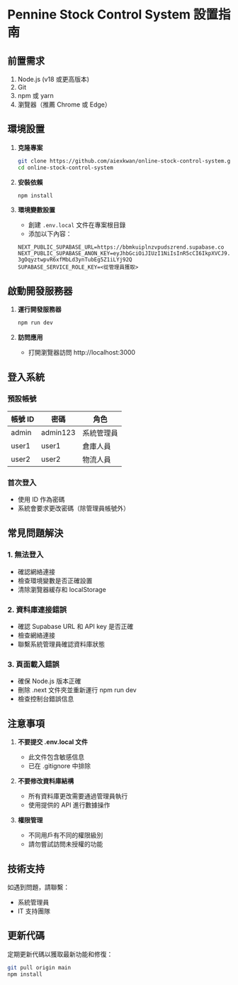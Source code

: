 # Pennine Stock Control System 設置指南

## 前置需求

1. Node.js (v18 或更高版本)
2. Git
3. npm 或 yarn
4. 瀏覽器（推薦 Chrome 或 Edge）

## 環境設置

1. **克隆專案**
   ```bash
   git clone https://github.com/aiexkwan/online-stock-control-system.git
   cd online-stock-control-system
   ```

2. **安裝依賴**
   ```bash
   npm install
   ```

3. **環境變數設置**
   - 創建 `.env.local` 文件在專案根目錄
   - 添加以下內容：
   ```
   NEXT_PUBLIC_SUPABASE_URL=https://bbmkuiplnzvpudszrend.supabase.co
   NEXT_PUBLIC_SUPABASE_ANON_KEY=eyJhbGciOiJIUzI1NiIsInR5cCI6IkpXVCJ9.eyJpc3MiOiJzdXBhYmFzZSIsInJlZiI6ImJibWt1aXBsbnp2cHVkc3pyZW5kIiwicm9sZSI6ImFub24iLCJiYXQiOjE3NDU3MTU2MDQsImV4cCI6MjA2MTI5MTYwNH0._xBzFK-3gOqyztwpvR6xfMbLd3ynTubEg5Z1iLYj92Q
   SUPABASE_SERVICE_ROLE_KEY=<從管理員獲取>
   ```

## 啟動開發服務器

1. **運行開發服務器**
   ```bash
   npm run dev
   ```

2. **訪問應用**
   - 打開瀏覽器訪問 http://localhost:3000

## 登入系統

### 預設帳號

| 帳號 ID | 密碼 | 角色 |
|---------|------|------|
| admin | admin123 | 系統管理員 |
| user1 | user1 | 倉庫人員 |
| user2 | user2 | 物流人員 |

### 首次登入
- 使用 ID 作為密碼
- 系統會要求更改密碼（除管理員帳號外）

## 常見問題解決

### 1. 無法登入
- 確認網絡連接
- 檢查環境變數是否正確設置
- 清除瀏覽器緩存和 localStorage

### 2. 資料庫連接錯誤
- 確認 Supabase URL 和 API key 是否正確
- 檢查網絡連接
- 聯繫系統管理員確認資料庫狀態

### 3. 頁面載入錯誤
- 確保 Node.js 版本正確
- 刪除 .next 文件夾並重新運行 npm run dev
- 檢查控制台錯誤信息

## 注意事項

1. **不要提交 .env.local 文件**
   - 此文件包含敏感信息
   - 已在 .gitignore 中排除

2. **不要修改資料庫結構**
   - 所有資料庫更改需要通過管理員執行
   - 使用提供的 API 進行數據操作

3. **權限管理**
   - 不同用戶有不同的權限級別
   - 請勿嘗試訪問未授權的功能

## 技術支持

如遇到問題，請聯繫：
- 系統管理員
- IT 支持團隊

## 更新代碼

定期更新代碼以獲取最新功能和修復：
```bash
git pull origin main
npm install
``` 